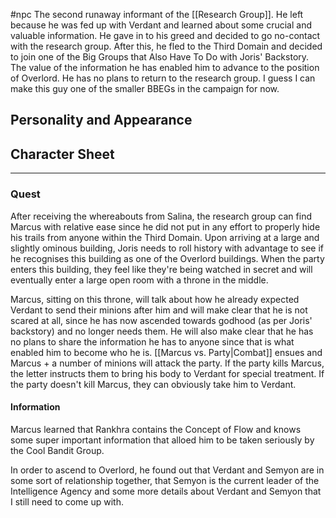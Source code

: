 #npc 
The second runaway informant of the [[Research Group]]. He left because he was fed up with Verdant and learned about some crucial and valuable information. He gave in to his greed and decided to go no-contact with the research group. After this, he fled to the Third Domain and decided to join one of the Big Groups that Also Have To Do with Joris' Backstory. The value of the information he has enabled him to advance to the position of Overlord. He has no  plans to return to the research group.
I guess I can make this guy one of the smaller BBEGs in the campaign for now.

## Personality and Appearance
## Character Sheet
---
### Quest
After receiving the whereabouts from Salina, the research group can find Marcus with relative ease since he did not put in any effort to properly hide his trails from anyone within the Third Domain. Upon arriving at a large and slightly ominous building, Joris needs to roll history with advantage to see if he recognises this building as one of the Overlord buildings.
When the party enters this building, they feel like they're being watched in secret and will eventually enter a large open room with a throne in the middle.

Marcus, sitting on this throne, will talk about how he already expected Verdant to send their minions after him and will make clear that he is not scared at all, since he has now ascended towards godhood (as per Joris' backstory) and no longer needs them.
He will also make clear that he has no plans to share the information he has to anyone since that is what enabled him to become who he is.
[[Marcus vs. Party|Combat]] ensues and Marcus + a number of minions will attack the party.
If the party kills Marcus, the letter instructs them to bring his body to Verdant for special treatment. If the party doesn't kill Marcus, they can obviously take him to Verdant.

#### Information
Marcus learned that Rankhra contains the Concept of Flow and knows some super important information that alloed him to be taken seriously by the Cool Bandit Group.

In order to ascend to Overlord, he found out that Verdant and Semyon are in some sort of relationship together, that Semyon is the current leader of the Intelligence Agency and some more details about Verdant and Semyon that I still need to come up with.


